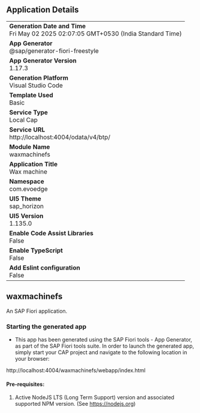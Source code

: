 ## Application Details
|               |
| ------------- |
|**Generation Date and Time**<br>Fri May 02 2025 02:07:05 GMT+0530 (India Standard Time)|
|**App Generator**<br>@sap/generator-fiori-freestyle|
|**App Generator Version**<br>1.17.3|
|**Generation Platform**<br>Visual Studio Code|
|**Template Used**<br>Basic|
|**Service Type**<br>Local Cap|
|**Service URL**<br>http://localhost:4004/odata/v4/btp/|
|**Module Name**<br>waxmachinefs|
|**Application Title**<br>Wax machine|
|**Namespace**<br>com.evoedge|
|**UI5 Theme**<br>sap_horizon|
|**UI5 Version**<br>1.135.0|
|**Enable Code Assist Libraries**<br>False|
|**Enable TypeScript**<br>False|
|**Add Eslint configuration**<br>False|

## waxmachinefs

An SAP Fiori application.

### Starting the generated app

-   This app has been generated using the SAP Fiori tools - App Generator, as part of the SAP Fiori tools suite.  In order to launch the generated app, simply start your CAP project and navigate to the following location in your browser:

http://localhost:4004/waxmachinefs/webapp/index.html

#### Pre-requisites:

1. Active NodeJS LTS (Long Term Support) version and associated supported NPM version.  (See https://nodejs.org)


